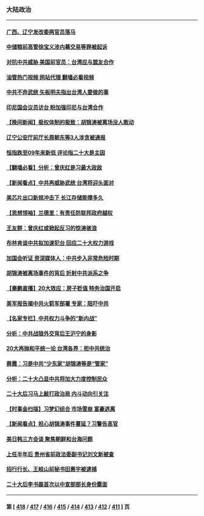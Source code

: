 ### 大陆政治
---
#### [广西、辽宁发改委两官员落马](../../pages/ncid277/n13853836.md?10272045) 
#### [中储粮前高管徐宝义涉内幕交易等罪被起诉](../../pages/ncid277/n13853930.md?10272045) 
#### [对抗中共威胁 美国前官员：台湾应与盟友合作](../../pages/ncid277/n13853885.md?10272045) 
#### [油管热门视频 网站代理 翻墙必看视频](http://132.145.103.77:81/youtube.html?10272045)
#### [中共不弃武统 矢板明夫指出台湾人要做的事](../../pages/ncid277/n13853804.md?10272045) 
#### [印尼国会议员访台 盼加强印尼与台湾合作](../../pages/ncid277/n13853690.md?10272045) 
#### [【晚间新闻】极权体制的极致：胡锦涛被离场没人敢动](../../pages/ncid277/n13853832.md?10272045) 
#### [辽宁公安厅前厅长周朝东等3人涉贪被通报](../../pages/ncid277/n13853801.md?10272045) 
#### [恒指跌至09年来新低 评论指二十大是主因](../../pages/ncid277/n13853778.md?10272045) 
#### [【翻墙必看】分析：曾庆红是习最大政敌](../../pages/ncid277/n13853664.md?10272045) 
#### [【新闻看点】中共再威胁武统 台湾将迎头面对](../../pages/ncid277/n13853518.md?10272045) 
#### [美芯片出口新规冲击下 长江存储能撑多久](../../pages/ncid277/n13853534.md?10272045) 
#### [【思想领袖】兰德里：有责任防联邦政府越权](../../pages/ncid277/n13836377.md?10272045) 
#### [王友群：曾庆红或掀起反习的惊涛骇浪](../../pages/ncid277/n13852843.md?10272045) 
#### [布林肯谈中共拟加速犯台 回应二十大权力游戏](../../pages/ncid277/n13853535.md?10272045) 
#### [加国会听证 资深媒体人：中共步入非常危险时期](../../pages/ncid277/n13853553.md?10272045) 
#### [胡锦涛被离场事件的背后 折射中共派系之争](../../pages/ncid277/n13853511.md?10272045) 
#### [【秦鹏直播】20大效应：房子贬值 特务治国开启](../../pages/ncid277/n13853290.md?10272045) 
#### [美军报告揭中共火箭军部署 专家：阻吓中共](../../pages/ncid277/n13852693.md?10272045) 
#### [【名家专栏】中共权力斗争的“新内战”](../../pages/ncid277/n13853271.md?10272045) 
#### [分析：中共战狼外交背后王沪宁的身影](../../pages/ncid277/n13853427.md?10272045) 
#### [20大再抛和平统一论 台湾各界：拒中共统治](../../pages/ncid277/n13852796.md?10272045) 
#### [蔡霞：习是中共“少东家”胡锦涛等是“管家”](../../pages/ncid277/n13853210.md?10272045) 
#### [分析：二十大凸显中共将加大力度控制民众](../../pages/ncid277/n13853443.md?10272045) 
#### [二十大后习马上敲打政治局 内斗动向引关注](../../pages/ncid277/n13853269.md?10272045) 
#### [【时事金扫描】习梦幻组合 市场雪崩 富豪逃离](../../pages/ncid277/n13853270.md?10272045) 
#### [【新闻看点】担心胡锦涛事件蔓延？习警告高官](../../pages/ncid277/n13852674.md?10272045) 
#### [美日韩三方会谈 聚焦朝鲜和台海问题](../../pages/ncid277/n13853237.md?10272045) 
#### [上任半年后 贵州省前政法委副书记刘文新被查](../../pages/ncid277/n13853212.md?10272045) 
#### [招行行长、王岐山前秘书田惠宇被逮捕](../../pages/ncid277/n13853116.md?10272045) 
#### [二十大后李书磊首次以中宣部部长身份露面](../../pages/ncid277/n13853203.md?10272045) 

---
#### 第 [ [418](./418.md?10272045) / [417](./417.md?10272045) / [416](./416.md?10272045) / [415](./415.md?10272045) / [414](./414.md?10272045) / [413](./413.md?10272045) / [412](./412.md?10272045) / [411](./411.md?10272045) ] 页
